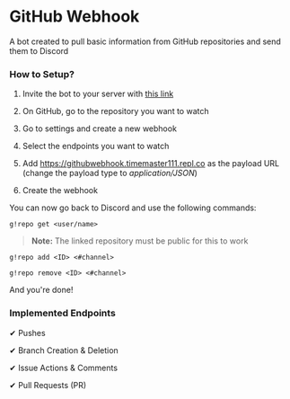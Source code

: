 # GitHub Webhook
A bot created to pull basic information from GitHub repositories and send them to Discord


### How to Setup?
1) Invite the bot to your server with [this link](https://discord.com/api/oauth2/authorize?client_id=758256337926225930&permissions=604105792&scope=bot)

2) On GitHub, go to the repository you want to watch 
3) Go to settings and create a new webhook 
4) Select the endpoints you want to watch
5) Add https://githubwebhook.timemaster111.repl.co as the payload URL (change the payload type to *application/JSON*)
6) Create the webhook

You can now go back to Discord and use the following commands:

`g!repo get <user/name>` 

> **Note:** The linked repository must be public for this to work

`g!repo add <ID> <#channel>`

`g!repo remove <ID> <#channel>`
  
  
And you're done! 

### Implemented Endpoints
✔ Pushes

✔ Branch Creation & Deletion

✔ Issue Actions & Comments

✔ Pull Requests (PR)

